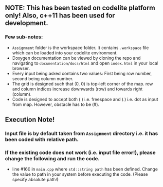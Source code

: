 

## NOTE: This has been tested on codelite platform only! Also, c++11 has been used for development.

### Few sub-notes:
* `Assignment` folder is the workspace folder. It contains `.workspace` file which can be loaded into your codelite environment. 
* Doxygen documentation can be viewed by cloning the repo and navigating to `documentation/docs/html` and open `index.html` in your local browser.
* Every input being asked contains two values: First being row number, second being column number.
* The grid is designed such that (0, 0) is top-left corner of the map. row and column indices increase downwards (row) and towards right (column).
* Code is designed to accept both ( ) i.e. freespace and (.) i.e. dot as input from map. However, obstacle has to be (#).

## Execution Note!
### Input file is by default taken from `Assignment` directory i.e. it has been coded with relative path.
### If the existing code does not work (i.e. input file error!), please change the following and run the code.
* line #160 in `main.cpp` where `std::string path` has been defined. Change the value to path in your system before executing the code. (Please specify absolute path!)

